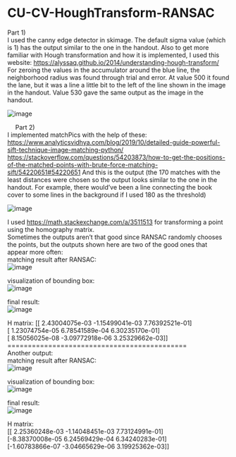 # CU-CV-HoughTransform-RANSAC


Part 1) <br/>
I used the canny edge detector in skimage. The default sigma value (which is 1) has the output similar to the one in the handout. 
Also to get more familiar with Hough transformation and how it is implemented, I used this website: https://alyssaq.github.io/2014/understanding-hough-transform/
For zeroing the values in the accumulator around the blue line, the neighborhood radius was found through trial and error. At value 500 it found the lane, but it was a line a little bit to the left of the line shown in the image in the handout. Value 530 gave the same output as the image in the handout. <br/>

![image](https://github.com/user-attachments/assets/70e7f3a0-6aba-4466-b9da-63c00c8b75a6) <br/>


 
Part 2) <br/>
I implemented matchPics with the help of these:
https://www.analyticsvidhya.com/blog/2019/10/detailed-guide-powerful-sift-technique-image-matching-python/
https://stackoverflow.com/questions/54203873/how-to-get-the-positions-of-the-matched-points-with-brute-force-matching-sift/54220651#54220651 
And this is the output (the 170 matches with the least distances were chosen so the output looks similar to the one in the handout. For example, there would’ve been a line connecting the book cover to some lines in the background if I used 180 as the threshold) <br/>

![image](https://github.com/user-attachments/assets/716d3098-4631-4202-898d-1ad7ffbb69c5) <br/>

I used https://math.stackexchange.com/a/3511513 for transforming a point using the homography matrix. <br/>
Sometimes the outputs aren’t that good since RANSAC randomly chooses the points, but the outputs shown here are two of the good ones that appear more often:<br/>
matching result after RANSAC: <br/>
![image](https://github.com/user-attachments/assets/7fac52af-391d-40b5-8260-01fcb017dd50)<br/>

visualization of bounding box:<br/>
![image](https://github.com/user-attachments/assets/441d92b1-3e35-4b48-a7f8-5b58d020aed1)<br/>

final result: <br/>
![image](https://github.com/user-attachments/assets/ca57c454-a707-438e-a651-c8eb9d15cbc4)<br/>

H matrix:
[[ 2.43004075e-03 -1.15499041e-03  7.76392521e-01]<br/>
 [ 1.23074754e-05  6.78541589e-04  6.30235170e-01]<br/>
 [ 8.15056025e-08 -3.09772918e-06  3.25329662e-03]]<br/>
============================================<br/>
Another output:<br/>
matching result after RANSAC:<br/>
![image](https://github.com/user-attachments/assets/a4299711-9ae6-451a-98a4-d06209d5b383)<br/>

visualization of bounding box:<br/>
![image](https://github.com/user-attachments/assets/1d5f69ab-8851-4292-bdf7-049285c25699)<br/>

final result: <br/>
![image](https://github.com/user-attachments/assets/fa7960db-7a51-4ba9-934c-1118292422d2)

H matrix:<br/>
[[ 2.25360248e-03 -1.14048451e-03  7.73124991e-01]<br/>
 [-8.38370008e-05  6.24569429e-04  6.34240283e-01]<br/>
 [-1.60783866e-07 -3.04665629e-06  3.19925362e-03]]<br/>
